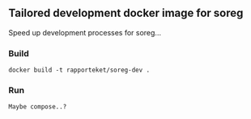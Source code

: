 ## Tailored development docker image for soreg

Speed up development processes for soreg...

### Build
```docker build -t rapporteket/soreg-dev .```

### Run
```Maybe compose..?```

